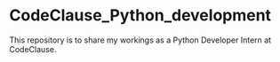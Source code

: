 # CodeClause_Python_development
This repository is to share my workings as a Python Developer Intern at CodeClause.
